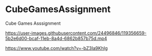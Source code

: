 # CubeGamesAssignment
Cube Games Asssignment

https://user-images.githubusercontent.com/24496846/119356659-5b2e6d00-bcaf-11eb-8a4d-6862b857b75d.mp4

https://www.youtube.com/watch?v=-bZ3Ia9KhIg
